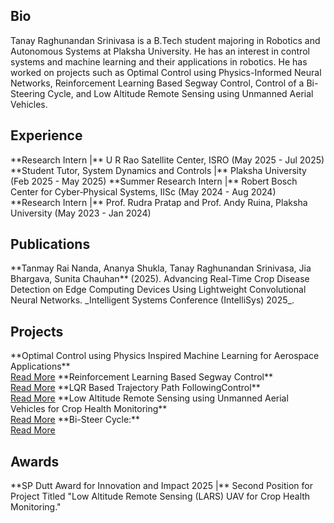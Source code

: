 ## Bio

Tanay Raghunandan Srinivasa is a B.Tech student majoring in Robotics and Autonomous Systems at Plaksha University. He has an interest in control systems and machine learning and their applications in robotics. He has worked on projects such as Optimal Control using Physics-Informed Neural Networks, Reinforcement Learning Based Segway Control, Control of a Bi-Steering Cycle, and Low Altitude Remote Sensing using Unmanned Aerial Vehicles.

## Experience

<exp>
**Research Intern |** U R Rao Satellite Center, ISRO (May 2025 - Jul 2025)
</exp>

<exp>
**Student Tutor, System Dynamics and Controls |** Plaksha University (Feb 2025 - May 2025)
</exp>

<exp>
**Summer Research Intern |** Robert Bosch Center for Cyber‐Physical Systems, IISc (May 2024 - Aug 2024)
</exp>

<exp>
**Research Intern |** Prof. Rudra Pratap and Prof. Andy Ruina, Plaksha University (May 2023 - Jan 2024)
</exp>

## Publications

<pub>
**Tanmay Rai Nanda, Ananya Shukla, Tanay Raghunandan Srinivasa, Jia Bhargava, Sunita Chauhan** (2025). Advancing Real-Time Crop Disease Detection on Edge Computing Devices Using Lightweight Convolutional Neural Networks. _Intelligent Systems Conference (IntelliSys) 2025_.
</pub>

## Projects

<project>
**Optimal Control using Physics Inspired Machine Learning for Aerospace Applications** <br> 
<a href="projects/optimal-control.html">Read More</a>
</project>

<project>
**Reinforcement Learning Based Segway Control** <br> 
<a href="https://github.com/tanayrs/SegwayRL/tree/main">Read More</a>
</project>

<project>
**LQR Based Trajectory Path FollowingControl** <br> 
<a href="https://github.com/tanayrs/SegwayPathFollower">Read More</a>
</project>

<project>
**Low Altitude Remote Sensing using Unmanned Aerial Vehicles for Crop Health Monitoring** <br>
<a href="https://github.com/lars-uav">Read More</a>
</project>

<project>
**Bi-Steer Cycle:** <br>
<a href="https://github.com/tanayrs/BiSteerCycle">Read More</a>
</project>

## Awards

<pub>
**SP Dutt Award for Innovation and Impact 2025 |** Second Position for Project Titled "Low Altitude Remote Sensing (LARS) UAV for Crop Health Monitoring."
</pub>
